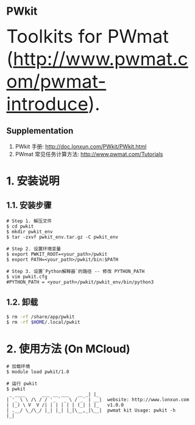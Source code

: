 # PWkit
<font size="20">Toolkits for PWmat (http://www.pwmat.com/pwmat-introduce).</font>

## Supplementation
1. PWkit 手册: http://doc.lonxun.com/PWkit/PWkit.html
2. PWmat 常见任务计算方法: http://www.pwmat.com/Tutorials

# 1. 安装说明
## 1.1. 安装步骤
```shell
# Step 1. 解压文件
$ cd pwkit
$ mkdir pwkit_env
$ tar -zxvf pwkit_env.tar.gz -C pwkit_env

# Step 2. 设置环境变量
$ export PWKIT_ROOT=<your_path>/pwkit
$ export PATH=<your_path>/pwkit/bin:$PATH

# Step 3. 设置`Python解释器`的路径 -- 修改 PYTHON_PATH
$ vim pwkit.cfg
#PYTHON_PATH = <your_path>/pwkit/pwkit_env/bin/python3
```

## 1.2. 卸载
```bash
$ rm -rf /share/app/pwkit
$ rm -rf $HOME/.local/pwkit
```


# 2. 使用方法 (On MCloud)
```shell
# 加载环境
$ module load pwkit/1.0

# 运行 pwkit
$ pwkit
 _ ____      ___ __ ___   __ _| |_
| '_ \ \ /\ / / '_ ` _ \ / _` | __|  website: http://www.lonxun.com
| |_) \ V  V /| | | | | | (_| | |_   v1.0.0
| .__/ \_/\_/ |_| |_| |_|\__,_|\__|  pwmat kit Usage: pwkit -h
|_|
```